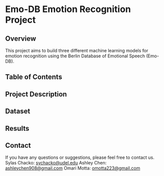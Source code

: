 # Emo-DB Emotion Recognition Project
## Overview
This project aims to build three different machine learning models for emotion recognition using the Berlin Database of Emotional Speech (Emo-DB). 

## Table of Contents

## Project Description

## Dataset

## Results

## Contact
If you have any questions or suggestions, please feel free to contact us.
Sylas Chacko: sychacko@udel.edu
Ashley Chen: ashleychen908@gmail.com
Omari Motta: omotta223@gmail.com
